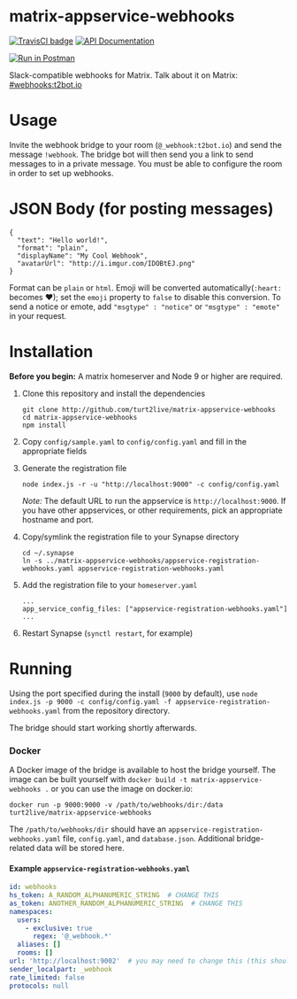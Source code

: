 # matrix-appservice-webhooks

[![TravisCI badge](https://travis-ci.org/turt2live/matrix-appservice-webhooks.svg?branch=master)](https://travis-ci.org/turt2live/matrix-appservice-webhooks)
[![API Documentation](https://img.shields.io/badge/api%20documentation-Postman-blue.svg)](https://documenter.getpostman.com/view/1707443/matrix-webhooks/6fYShpU)

[![Run in Postman](https://run.pstmn.io/button.svg)](https://app.getpostman.com/run-collection/803b1c8e7f6fad521390)

Slack-compatible webhooks for Matrix. Talk about it on Matrix: [#webhooks:t2bot.io](https://matrix.to/#/#webhooks:t2bot.io)

# Usage

Invite the webhook bridge to your room (`@_webhook:t2bot.io`) and send the message `!webhook`. The bridge bot will then send you a link to send messages to in a private message. You must be able to configure the room in order to set up webhooks.

# JSON Body (for posting messages)

```
{
  "text": "Hello world!",
  "format": "plain",
  "displayName": "My Cool Webhook",
  "avatarUrl": "http://i.imgur.com/IDOBtEJ.png"
}
```

Format can be `plain` or `html`. Emoji will be converted automatically(`:heart:` becomes ❤); set the `emoji` property to `false` to disable this conversion.
To send a notice or emote, add `"msgtype" : "notice"` or `"msgtype" : "emote"` in your request.


# Installation

**Before you begin:** A matrix homeserver and Node 9 or higher are required.

1. Clone this repository and install the dependencies
   ```
   git clone http://github.com/turt2live/matrix-appservice-webhooks
   cd matrix-appservice-webhooks
   npm install
   ```

2. Copy `config/sample.yaml` to `config/config.yaml` and fill in the appropriate fields
3. Generate the registration file
   ```
   node index.js -r -u "http://localhost:9000" -c config/config.yaml
   ```
   *Note:* The default URL to run the appservice is `http://localhost:9000`. If you have other appservices, or other requirements, pick an appropriate hostname and port.

4. Copy/symlink the registration file to your Synapse directory
   ```
   cd ~/.synapse
   ln -s ../matrix-appservice-webhooks/appservice-registration-webhooks.yaml appservice-registration-webhooks.yaml
   ```

5. Add the registration file to your `homeserver.yaml`
   ```
   ...
   app_service_config_files: ["appservice-registration-webhooks.yaml"]
   ...
   ```

6. Restart Synapse (`synctl restart`, for example)

# Running

Using the port specified during the install (`9000` by default), use `node index.js -p 9000 -c config/config.yaml -f appservice-registration-webhooks.yaml` from the repository directory.

The bridge should start working shortly afterwards.

### Docker

A Docker image of the bridge is available to host the bridge yourself. The image can be built yourself with `docker build -t matrix-appservice-webhooks .` or you can use the image on docker.io:
```
docker run -p 9000:9000 -v /path/to/webhooks/dir:/data turt2live/matrix-appservice-webhooks
```

The `/path/to/webhooks/dir` should have an `appservice-registration-webhooks.yaml` file, `config.yaml`, and `database.json`. Additional bridge-related data will be stored here.

#### Example `appservice-registration-webhooks.yaml`

```yaml
id: webhooks
hs_token: A_RANDOM_ALPHANUMERIC_STRING  # CHANGE THIS
as_token: ANOTHER_RANDOM_ALPHANUMERIC_STRING  # CHANGE THIS
namespaces:
  users:
    - exclusive: true
      regex: '@_webhook.*'
  aliases: []
  rooms: []
url: 'http://localhost:9002'  # you may need to change this (this should point at the bridge)
sender_localpart: _webhook
rate_limited: false
protocols: null
```
